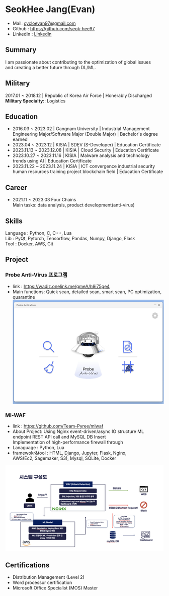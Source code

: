 # SeokHee Jang(Evan)

- Mail: <cycloevan97@gmail.com>
- Github : <https://github.com/seok-hee97>
- LinkedIn : [LinkedIn](https://www.linkedin.com/in/seokhee-jang-73142426a/)


## Summary
I am passionate about contributing to the optimization of global issues     
and creating a better future through DL/ML.      


## Military
2017.01 ~ 2018.12 | Republic of Korea Air Force | Honerably Discharged
**Military Specialty:**: Logistics


## Education

- 2016.03 ~ 2023.02 | Gangnam University | Industrial Management Engineering Major/Software Major (Double Major) | Bachelor's degree earned
- 2023.04 ~ 2023.12 | KISIA | SDEV (S-Developer) | Education Certificate
- 2023.11.13 ~ 2023.12.08 | KISIA | Cloud Security | Education Certificate
- 2023.10.27 ~ 2023.11.16 | KISIA | Malware analysis and technology trends using AI | Education Certificate
- 2023.11.22 ~ 2023.11.24 | KISIA | ICT convergence industrial security human resources training project blockchain field | Education Certificate


## Career

- 2021.11 ~ 2023.03 Four Chains     
  Main tasks: data analysis, product development(anti-virus)       


## Skills
Language : Python, C, C++, Lua     
Lib : PyQt, Pytorch, Tensorflow, Pandas, Numpy, Django, Flask     
Tool : Docker, AWS, Git         

## Project 


### Probe Anti-Virus 프로그램

- link : https://wadiz.onelink.me/gmeA/h9i75ge4      
- Main functions: Quick scan, detailed scan, smart scan, PC optimization, quarantine         
![main](img/probe/probe_main.png)


###  Ml-WAF   
- link : https://github.com/Team-Pyree/mlwaf    
- About Project: Using Nginx event-driven/async IO structure ML   
  endpoint REST API call and MySQL DB Insert     
  Implementation of high-performance firewall through     
- Lanaguage : Python, Lua     
- framewokr&tool : HTML, Django, Jupyter, Flask, Nginx,       
  AWS(Ec2, Sagemaker, S3), Mysql, SQLite, Docker     

![system-config](img/mlwaf/system-config.png)


## Certifications
 - Distribution Management (Level 2)
 - Word processor certification
 - Microsoft Office Specialist (MOS) Master
